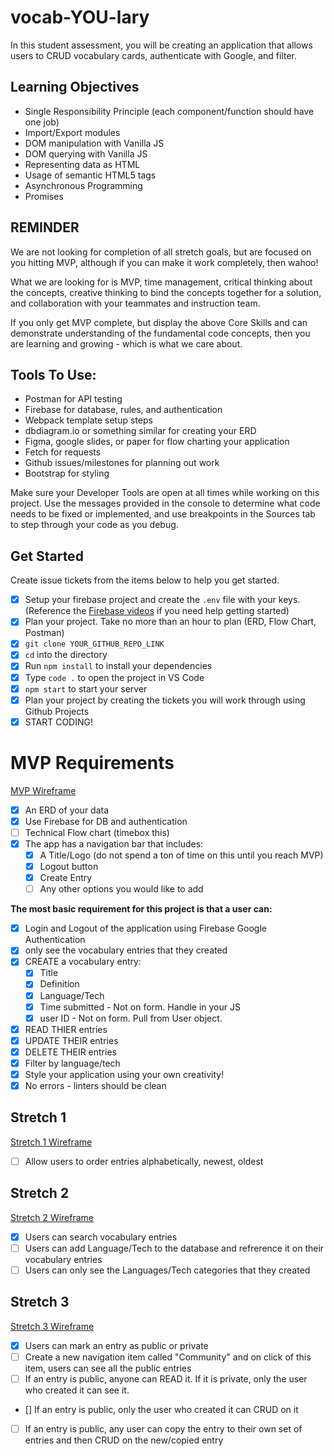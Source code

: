 # vocab-YOU-lary

In this student assessment, you will be creating an application that allows users to CRUD vocabulary cards, authenticate with Google, and filter.

## Learning Objectives

- Single Responsibility Principle (each component/function should have one job)
- Import/Export modules
- DOM manipulation with Vanilla JS
- DOM querying with Vanilla JS
- Representing data as HTML
- Usage of semantic HTML5 tags
- Asynchronous Programming
- Promises

## REMINDER

We are not looking for completion of all stretch goals, but are focused on you hitting MVP, although if you can make it work completely, then wahoo!

What we are looking for is MVP, time management, critical thinking about the concepts, creative thinking to bind the concepts together for a solution, and collaboration with your teammates and instruction team.

If you only get MVP complete, but display the above Core Skills and can demonstrate understanding of the fundamental code concepts, then you are learning and growing - which is what we care about.

## Tools To Use:

- Postman for API testing
- Firebase for database, rules, and authentication
- Webpack template setup steps
- dbdiagram.io or something similar for creating your ERD
- Figma, google slides, or paper for flow charting your application
- Fetch for requests
- Github issues/milestones for planning out work
- Bootstrap for styling

Make sure your Developer Tools are open at all times while working on this project. Use the messages provided in the console to determine what code needs to be fixed or implemented, and use breakpoints in the Sources tab to step through your code as you debug.

## Get Started

Create issue tickets from the items below to help you get started.

- [x] Setup your firebase project and create the `.env` file with your keys. (Reference the [Firebase videos](https://vimeo.com/showcase/codetracker-firebase) if you need help getting started)
- [x] Plan your project. Take no more than an hour to plan (ERD, Flow Chart, Postman)
- [x] `git clone YOUR_GITHUB_REPO_LINK`
- [x] `cd` into the directory
- [x] Run `npm install` to install your dependencies
- [x] Type `code .` to open the project in VS Code
- [x] `npm start` to start your server
- [x] Plan your project by creating the tickets you will work through using Github Projects
- [x] START CODING!

# MVP Requirements

[MVP Wireframe](https://www.figma.com/file/IW4jF3GnzCFLYbEXlgFNIZ/MVP)

- [x] An ERD of your data
- [x] Use Firebase for DB and authentication
- [ ] Technical Flow chart (timebox this)
- [x] The app has a navigation bar that includes:
  - [x] A Title/Logo (do not spend a ton of time on this until you reach MVP)
  - [x] Logout button
  - [x] Create Entry
  - [ ] Any other options you would like to add

**The most basic requirement for this project is that a user can:**

- [x] Login and Logout of the application using Firebase Google Authentication
- [x] only see the vocabulary entries that they created
- [x] CREATE a vocabulary entry:
  - [x] Title
  - [x] Definition
  - [x] Language/Tech
  - [x] Time submitted - Not on form. Handle in your JS
  - [x] user ID - Not on form. Pull from User object.
- [x] READ THIER entries
- [x] UPDATE THEIR entries
- [x] DELETE THEIR entries
- [x] Filter by language/tech
- [x] Style your application using your own creativity!
- [x] No errors - linters should be clean

## Stretch 1

[Stretch 1 Wireframe](https://www.figma.com/file/yZE38QzpoUWELA22gGZJve/Stretch-1)

- [ ] Allow users to order entries alphabetically, newest, oldest

## Stretch 2

[Stretch 2 Wireframe](https://www.figma.com/file/UC3Gi8HFRkZY8OIMOAUgL4/Stretch-2)

- [x] Users can search vocabulary entries
- [ ] Users can add Language/Tech to the database and refrerence it on their vocabulary entries
- [ ] Users can only see the Languages/Tech categories that they created

## Stretch 3

[Stretch 3 Wireframe](https://www.figma.com/file/KgbkfaoRd5F8Q4qZ3G2Bg2/Stretch-3)

- [x] Users can mark an entry as public or private
- [ ] Create a new navigation item called "Community" and on click of this item, users can see all the public entries
- [ ] If an entry is public, anyone can READ it. If it is private, only the user who created it can see it.
- [] If an entry is public, only the user who created it can CRUD on it
- [ ] If an entry is public, any user can copy the entry to their own set of entries and then CRUD on the new/copied entry
